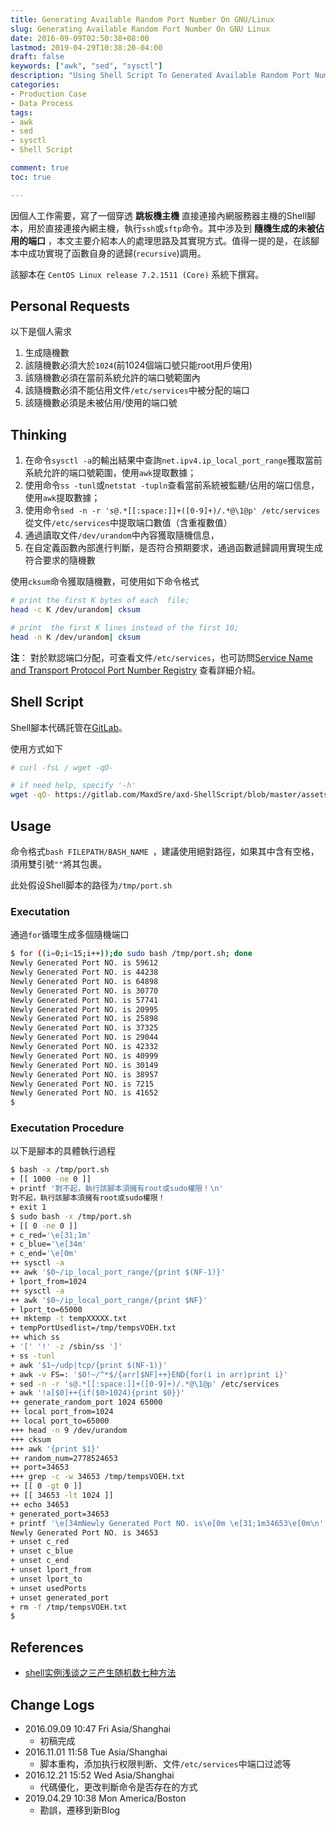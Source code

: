```yaml
---
title: Generating Available Random Port Number On GNU/Linux
slug: Generating Available Random Port Number On GNU Linux
date: 2016-09-09T02:50:38+08:00
lastmod: 2019-04-29T10:38:20-04:00
draft: false
keywords: ["awk", "sed", "sysctl"]
description: "Using Shell Script To Generated Available Random Port Number On GNU/Linux"
categories:
- Production Case
- Data Process
tags:
- awk
- sed
- sysctl
- Shell Script

comment: true
toc: true

---
```


因個人工作需要，寫了一個穿透 **跳板機主機** 直接連接內網服務器主機的Shell腳本，用於直接連接內網主機，執行`ssh`或`sftp`命令。其中涉及到 **隨機生成的未被佔用的端口** ，本文主要介紹本人的處理思路及其實現方式。值得一提的是，在該腳本中成功實現了函數自身的遞歸(`recursive`)調用。

<!--more-->

該腳本在 `CentOS Linux release 7.2.1511 (Core)` 系統下撰寫。


## Personal Requests
以下是個人需求

1. 生成隨機數
2. 該隨機數必須大於`1024`(前1024個端口號只能root用戶使用)
2. 該隨機數必須在當前系統允許的端口號範圍內
3. 該隨機數必須不能佔用文件`/etc/services`中被分配的端口
4. 該隨機數必須是未被佔用/使用的端口號


## Thinking
1. 在命令`sysctl -a`的輸出結果中查詢`net.ipv4.ip_local_port_range`獲取當前系統允許的端口號範圍，使用`awk`提取數據；
2. 使用命令`ss -tunl`或`netstat -tupln`查看當前系統被監聽/佔用的端口信息，使用`awk`提取數據；
3. 使用命令`sed -n -r 's@.*[[:space:]]+([0-9]+)/.*@\1@p' /etc/services`從文件`/etc/services`中提取端口數值（含重複數值）
4. 通過讀取文件`/dev/urandom`中內容獲取隨機信息，
5. 在自定義函數內部進行判斷，是否符合預期要求，通過函數遞歸調用實現生成符合要求的隨機數

使用`cksum`命令獲取隨機數，可使用如下命令格式

```bash
# print the first K bytes of each  file;
head -c K /dev/urandom| cksum

# print  the first K lines instead of the first 10;
head -n K /dev/urandom| cksum
```

**注**： 對於默認端口分配，可查看文件`/etc/services`，也可訪問[Service Name and Transport Protocol Port Number Registry](http://www.iana.org/assignments/service-names-port-numbers/service-names-port-numbers.xhtml) 查看詳細介紹。


## Shell Script
Shell腳本代碼託管在[GitLab](https://gitlab.com/MaxdSre/axd-ShellScript/blob/master/assets/gnulinux/gnuLinuxRandomAvailablePortGeneration.sh)。

使用方式如下

```bash
# curl -fsL / wget -qO-

# if need help, specify '-h'
wget -qO- https://gitlab.com/MaxdSre/axd-ShellScript/blob/master/assets/gnulinux/gnuLinuxRandomAvailablePortGeneration.sh | bash -s --
```


## Usage
命令格式`bash FILEPATH/BASH_NAME `，建議使用絕對路徑，如果其中含有空格，須用雙引號`""`將其包裹。

此处假设Shell脚本的路径为`/tmp/port.sh`

### Executation
通過`for`循環生成多個隨機端口

```bash
$ for ((i=0;i<15;i++));do sudo bash /tmp/port.sh; done
Newly Generated Port NO. is 59612
Newly Generated Port NO. is 44238
Newly Generated Port NO. is 64898
Newly Generated Port NO. is 30770
Newly Generated Port NO. is 57741
Newly Generated Port NO. is 20995
Newly Generated Port NO. is 25898
Newly Generated Port NO. is 37325
Newly Generated Port NO. is 29044
Newly Generated Port NO. is 42332
Newly Generated Port NO. is 40999
Newly Generated Port NO. is 30149
Newly Generated Port NO. is 38957
Newly Generated Port NO. is 7215
Newly Generated Port NO. is 41652
$
```

### Executation Procedure
以下是腳本的具體執行過程

```bash
$ bash -x /tmp/port.sh
+ [[ 1000 -ne 0 ]]
+ printf '對不起，執行該腳本須擁有root或sudo權限！\n'
對不起，執行該腳本須擁有root或sudo權限！
+ exit 1
$ sudo bash -x /tmp/port.sh
+ [[ 0 -ne 0 ]]
+ c_red='\e[31;1m'
+ c_blue='\e[34m'
+ c_end='\e[0m'
++ sysctl -a
++ awk '$0~/ip_local_port_range/{print $(NF-1)}'
+ lport_from=1024
++ sysctl -a
++ awk '$0~/ip_local_port_range/{print $NF}'
+ lport_to=65000
++ mktemp -t tempXXXXX.txt
+ tempPortUsedlist=/tmp/tempsVOEH.txt
++ which ss
+ '[' '!' -z /sbin/ss ']'
+ ss -tunl
+ awk '$1~/udp|tcp/{print $(NF-1)}'
+ awk -v FS=: '$0!~/^*$/{arr[$NF]++}END{for(i in arr)print i}'
+ sed -n -r 's@.*[[:space:]]+([0-9]+)/.*@\1@p' /etc/services
+ awk '!a[$0]++{if($0>1024){print $0}}'
++ generate_random_port 1024 65000
++ local port_from=1024
++ local port_to=65000
+++ head -n 9 /dev/urandom
+++ cksum
+++ awk '{print $1}'
++ random_num=2778524653
++ port=34653
+++ grep -c -w 34653 /tmp/tempsVOEH.txt
++ [[ 0 -gt 0 ]]
++ [[ 34653 -lt 1024 ]]
++ echo 34653
+ generated_port=34653
+ printf '\e[34mNewly Generated Port NO. is\e[0m \e[31;1m34653\e[0m\n'
Newly Generated Port NO. is 34653
+ unset c_red
+ unset c_blue
+ unset c_end
+ unset lport_from
+ unset lport_to
+ unset usedPorts
+ unset generated_port
+ rm -f /tmp/tempsVOEH.txt
$
```


## References
* [shell实例浅谈之三产生随机数七种方法](http://blog.csdn.net/taiyang1987912/article/details/39997303)


## Change Logs
* 2016.09.09 10:47 Fri Asia/Shanghai
    * 初稿完成
* 2016.11.01 11:58 Tue Asia/Shanghai
    * 脚本重构，添加执行权限判断、文件`/etc/services`中端口过滤等
* 2016.12.21 15:52 Wed Asia/Shanghai
    * 代碼優化，更改判斷命令是否存在的方式
* 2019.04.29 10:38 Mon America/Boston
    * 勘誤，遷移到新Blog


<!-- End -->
